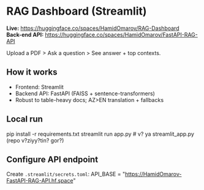 # RAG Dashboard (Streamlit)

**Live:** https://huggingface.co/spaces/HamidOmarov/RAG-Dashboard  
**Back-end API:** https://huggingface.co/spaces/HamidOmarov/FastAPI-RAG-API

Upload a PDF > Ask a question > See answer + top contexts.

## How it works
- Frontend: Streamlit
- Backend API: FastAPI (FAISS + sentence-transformers)
- Robust to table-heavy docs; AZ>EN translation + fallbacks

## Local run
pip install -r requirements.txt
streamlit run app.py    # v? ya streamlit_app.py (repo v?ziyy?tin? gor?)

## Configure API endpoint
Create `.streamlit/secrets.toml`:
API_BASE = "https://HamidOmarov-FastAPI-RAG-API.hf.space"
